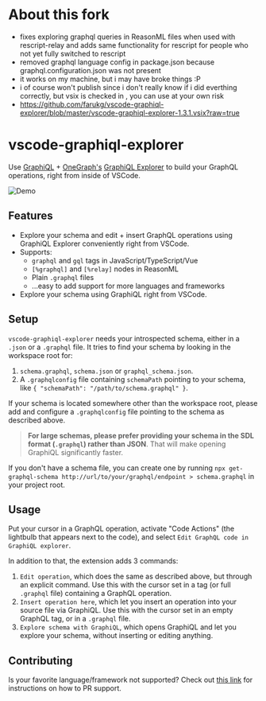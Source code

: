 # About this fork
 - fixes exploring graphql queries in ReasonML files when used with rescript-relay and adds same functionality for rescript for people who not yet fully switched to rescript
 - removed graphql language config in package.json because graphql.configuration.json was not present
 - it works on my machine, but i may have broke things :P 
 - i of course won't publish since i don't really know if i did everthing correctly, but vsix is checked in , you can use at your own risk
 - https://github.com/farukg/vscode-graphiql-explorer/blob/master/vscode-graphiql-explorer-1.3.1.vsix?raw=true
# vscode-graphiql-explorer

Use [GraphiQL](https://github.com/graphql/graphiql) + [OneGraph's](https://www.onegraph.com/) [GraphiQL Explorer](https://github.com/OneGraph/graphiql-explorer) to build your GraphQL operations, right from inside of VSCode.

![Demo](https://github.com/zth/vscode-graphiql-explorer/blob/master/images/vscode-graphiql-explorer.gif?raw=true)

## Features

- Explore your schema and edit + insert GraphQL operations using GraphiQL Explorer conveniently right from VSCode.
- Supports:
  - `graphql` and `gql` tags in JavaScript/TypeScript/Vue
  - `[%graphql]` and `[%relay]` nodes in ReasonML
  - Plain `.graphql` files
  - ...easy to add support for more languages and frameworks
- Explore your schema using GraphiQL right from VSCode.

## Setup

`vscode-graphiql-explorer` needs your introspected schema, either in a `.json` or a `.graphql` file. It tries to find your schema by looking in the workspace root for:

1. `schema.graphql`, `schema.json` or `graphql_schema.json`.
2. A `.graphqlconfig` file containing `schemaPath` pointing to your schema, like `{ "schemaPath": "/path/to/schema.graphql" }`.

If your schema is located somewhere other than the workspace root, please add and configure a `.graphqlconfig` file pointing to the schema as described above.

> **For large schemas, please prefer providing your schema in the SDL format (`.graphql`) rather than JSON**. That will make opening GraphiQL significantly faster.

If you don't have a schema file, you can create one by running `npx get-graphql-schema http://url/to/your/graphql/endpoint > schema.graphql` in your project root.

## Usage

Put your cursor in a GraphQL operation, activate "Code Actions" (the lightbulb that appears next to the code), and select `Edit GraphQL code in GraphiQL explorer`.

In addition to that, the extension adds 3 commands:

1. `Edit operation`, which does the same as described above, but through an explicit command. Use this with the cursor set in a tag (or full `.graphql` file) containing a GraphQL operation.
2. `Insert operation here`, which let you insert an operation into your source file via GraphiQL. Use this with the cursor set in an empty GraphQL tag, or in a `.graphql` file.
3. `Explore schema with GraphiQL`, which opens GraphiQL and let you explore your schema, without inserting or editing anything.

## Contributing

Is your favorite language/framework not supported? Check out [this link](https://github.com/zth/vscode-graphiql-explorer/issues/7#issuecomment-582071568) for instructions on how to PR support.
